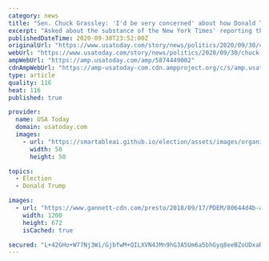 ```yaml
---
category: news
title: "Sen. Chuck Grassley: 'I'd be very concerned' about how Donald Trump's tax returns got out"
excerpt: "Asked about the substance of the New York Times' reporting that Trump paid $750 in income tax in 2016 and 2017, Grassley said he doesn't have enough evidence."
publishedDateTime: 2020-09-30T23:52:00Z
originalUrl: "https://www.usatoday.com/story/news/politics/2020/09/30/chuck-grassley-says-donald-trump-tax-returns-should-not-have-gotten-out/5874449002/?ref=hvper.com"
webUrl: "https://www.usatoday.com/story/news/politics/2020/09/30/chuck-grassley-says-donald-trump-tax-returns-should-not-have-gotten-out/5874449002/?ref=hvper.com"
ampWebUrl: "https://amp.usatoday.com/amp/5874449002"
cdnAmpWebUrl: "https://amp-usatoday-com.cdn.ampproject.org/c/s/amp.usatoday.com/amp/5874449002"
type: article
quality: 116
heat: 116
published: true

provider:
  name: USA Today
  domain: usatoday.com
  images:
    - url: "https://smartableai.github.io/election/assets/images/organizations/usatoday.com-50x50.jpg"
      width: 50
      height: 50

topics:
  - Election
  - Donald Trump

images:
  - url: "https://www.gannett-cdn.com/presto/2018/09/17/PDEM/80644d4b-a019-4ee7-a6b1-39785f7db425-grassley.jpg?auto=webp&crop=5999,3360,x0,y39&format=pjpg&width=1200"
    width: 1200
    height: 672
    isCached: true

secured: "L+42GHo+W77Nj3Wi/GjbfwM+QILXVN4JMn9hG3A5Um6a5bhGyq8eeBZoUDxaRg4aaS4iV4wq7VPZzK6Mn5D3k8M8RfGvaxJIN2LebTN2VTKHkuD0t0jQaqrvVzozTFXy/ljhpHjMionaC7zskVNGbKy6rx0yLvaqFUvwB99oJ3/ub0H9MZTYRyNOSwIyjQ0lMhrDmt+zhoKq7x1rkat+iQHuQ7ByyGhqLwKUbIutV+ZQxH9N1flUnNdhObZZAQqUntiVDe64GOJ7jgxnBM3bkSXyfBtJIpQcJAsNrhwvOrvsiIzhzmLsv0oQVjzNSmh622I2e7bRnpQHRvrcC9qh0qQ3kGdvJ0GFWaJHFScf43Y=;jgV4HjIjZLLVXZdHoh/7GA=="
---
```


